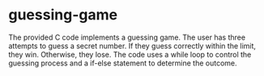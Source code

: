 # guessing-game
The provided C code implements a guessing game. The user has three attempts to guess a secret number. If they guess correctly within the limit, they win. Otherwise, they lose. The code uses a while loop to control the guessing process and a if-else statement to determine the outcome.
